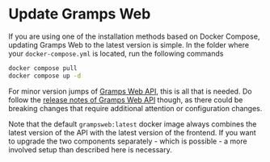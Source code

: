 # Update Gramps Web

If you are using one of the installation methods based on Docker Compose, updating Gramps Web to the latest version is simple. In the folder where your `docker-compose.yml` is located, run the following commands

```bash
docker compose pull
docker compose up -d
```

For minor version jumps of [Gramps Web API](https://github.com/gramps-project/gramps-web-api), this is all that is needed. Do follow the [release notes of Gramps Web API](https://github.com/gramps-project/gramps-web-api/releases) though, as there could be breaking changes that require additional attention or configuration changes.

Note that the default `grampsweb:latest` docker image always combines the latest version of the API with the latest version of the frontend. If you want to upgrade the two components separately - which is possible - a more involved setup than described here is necessary.
